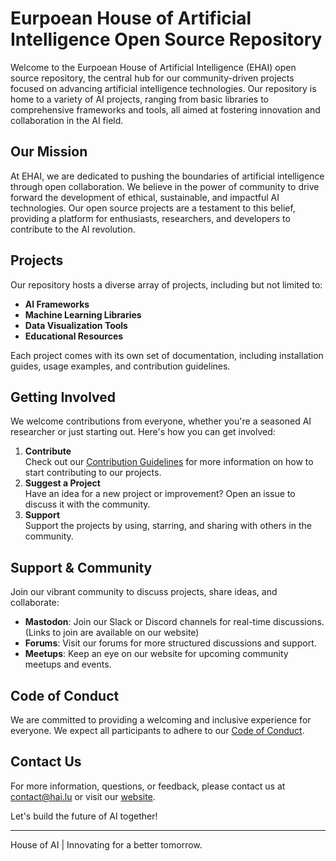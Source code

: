 # Eurpoean House of Artificial Intelligence Open Source Repository

Welcome to the Eurpoean House of Artificial Intelligence (EHAI) open source repository, the central hub for our community-driven projects focused on advancing artificial intelligence technologies. 
Our repository is home to a variety of AI projects, ranging from basic libraries to comprehensive frameworks and tools, all aimed at fostering innovation and collaboration in the AI field.

## Our Mission

At EHAI, we are dedicated to pushing the boundaries of artificial intelligence through open collaboration. 
We believe in the power of community to drive forward the development of ethical, sustainable, and impactful AI technologies. 
Our open source projects are a testament to this belief, providing a platform for enthusiasts, researchers, and developers to contribute to the AI revolution.

## Projects

Our repository hosts a diverse array of projects, including but not limited to:

- **AI Frameworks**
- **Machine Learning Libraries**
- **Data Visualization Tools**
- **Educational Resources**

Each project comes with its own set of documentation, including installation guides, usage examples, and contribution guidelines.

## Getting Involved

We welcome contributions from everyone, whether you're a seasoned AI researcher or just starting out. Here's how you can get involved:

1. **Contribute**\
   Check out our [Contribution Guidelines](CONTRIBUTING.md) for more information on how to start contributing to our projects.
3. **Suggest a Project**\
   Have an idea for a new project or improvement? Open an issue to discuss it with the community.
5. **Support**\
   Support the projects by using, starring, and sharing with others in the community.

## Support & Community

Join our vibrant community to discuss projects, share ideas, and collaborate:

- **Mastodon**: Join our Slack or Discord channels for real-time discussions. (Links to join are available on our website)
- **Forums**: Visit our forums for more structured discussions and support.
- **Meetups**: Keep an eye on our website for upcoming community meetups and events.

## Code of Conduct

We are committed to providing a welcoming and inclusive experience for everyone. We expect all participants to adhere to our [Code of Conduct](CODE_OF_CONDUCT.md).

## Contact Us

For more information, questions, or feedback, please contact us at contact@hai.lu or visit our [website](https://www.hai.lu).

Let's build the future of AI together!

---
House of AI | Innovating for a better tomorrow.

